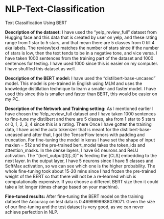# NLP-Text-Classification
Text Classification Using BERT

**Description of the dataset:**
                I have used the “yelp_review_full” dataset from Hugging face and this data that is created by
user on yelp, and these rating range from 1 star to 5 stars, and that mean there are 5 classes from 0 till 4
aka labels. The review/text matches the number of stars since if the number of stars is low, then the
text tends to be in a negative tone, and vice versa. I have taken 1000 sentences from the training part of the dataset and 1000 sentences for testing. I have used 1000 since this is easier on my computer. I have shuffled this dataset as well.

**Description of the BERT model:**
                I have used the “distilbert-base-uncased” model. This model is pre-trained in English using MLM
and uses the knowledge distillation technique to learn a smaller and faster model. I have used this since this
is smaller and faster than BERT, this would be easier on my PC.

**Description of the Network and Training setting:**
                As I mentioned earlier I have chosen the Yelp_review_full dataset and I have taken 1000
sentences to fine-tune my distilbert and there are 5 classes, aka from 1 star to 5 stars or 0, 1, 2, 3, 4
since this is a rating. There Once I have gotten the training data, I have used the auto tokenizer that is
meant for the distilbert-base-uncased and after that, I got the TensorFlow tenors with padding
and truncation. For fine-tuning the model in keras I have set the shape of input maxlen = 512 and the
pre-trained bert_model takes the token_ids and attention_masks. In the dense layers, I have 64 neurons
and ReLU activation. The “(bert_output[0][:,0)” is feeding the [CLS] embedding to the next layer. In the
output layer, I have 5 neurons since I have 5 classes and SoftMax activation, so we can see which one is
the higher probability. The whole fine-tuning took about 15-20 mins since I had frozen the pre-trained
weight of the BERT so that there will not be a re-learned which is computationally expensive. If you choose a different BERT size then it could take a lot longer (times change based on your machine). 

**Fine-tuned results:**
                After fine-tuning the BERT model on the training dataset the Accuracy on test data is 0.4699999988079071. Given
the size of our fine-tuning and the test dataset is very good, as we can never achieve perfection in NLP.
